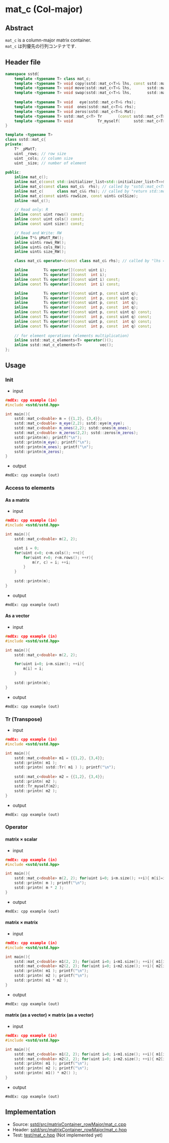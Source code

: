 # mat_c (Col-major)
## Abstract
```mat_c``` is a column-major matrix container.  
```mat_c``` は列優先の行列コンテナです.

## Header file
```cpp
namespace sstd{
    template <typename T> class mat_c;
    template <typename T> void copy(sstd::mat_c<T>& lhs, const sstd::mat_c<T>& rhs);
    template <typename T> void move(sstd::mat_c<T>& lhs,       sstd::mat_c<T>& rhs);
    template <typename T> void swap(sstd::mat_c<T>& lhs,       sstd::mat_c<T>& rhs);
    
    template <typename T> void   eye(sstd::mat_c<T>& rhs);
    template <typename T> void  ones(sstd::mat_c<T>& rhs);
    template <typename T> void zeros(sstd::mat_c<T>& Mat);
    template <typename T> sstd::mat_c<T> Tr       (const sstd::mat_c<T>& rhs); // lhs = Transpose(rhs)
    template <typename T> void           Tr_myself(      sstd::mat_c<T>& rhs); // Transpose(rhs)
}

template <typename T>
class sstd::mat_c{
private:
    T* _pMatT;
    uint _rows; // row size
    uint _cols; // column size
    uint _size; // number of element
    
public:
    inline mat_c();
    inline mat_c(const std::initializer_list<std::initializer_list<T>>& rhs); // called by "sstd::mat_c<T> mat = {{1, 2, 3}, {4, 5, 6}, {7, 8, 9}};".
    inline mat_c(const class mat_c&  rhs); // called by "sstd::mat_c<T> buf1(N, N); sstd::mat_c<T> buf2(buf1);"
    inline mat_c(      class mat_c&& rhs); // called by "return std::move(rhs);" or "std::swap(buf1, buf2)".
    inline mat_c(const uint& rowSize, const uint& colSize);
    inline ~mat_c();

    // Read only: R
    inline const uint rows() const;
    inline const uint cols() const;
    inline const uint size() const;

    // Read and Write: RW
    inline T*& pMatT_RW();
    inline uint& rows_RW();
    inline uint& cols_RW();
    inline uint& size_RW();

    class mat_c& operator=(const class mat_c& rhs); // called by "lhs = sstd::mat_c<T>(3, 3);".

    inline       T& operator[](const uint i);
    inline       T& operator[](const  int i);
    inline const T& operator[](const uint i) const;
    inline const T& operator[](const  int i) const;

    inline       T& operator()(const uint p, const uint q);
    inline       T& operator()(const  int p, const uint q);
    inline       T& operator()(const uint p, const  int q);
    inline       T& operator()(const  int p, const  int q);
    inline const T& operator()(const uint p, const uint q) const;
    inline const T& operator()(const  int p, const uint q) const;
    inline const T& operator()(const uint p, const  int q) const;
    inline const T& operator()(const  int p, const  int q) const;
    
    // for element operations (elements multiplication)
    inline sstd::mat_c_elements<T> operator()();
    inline sstd::mat_c_elements<T>        vec();
};
```

## Usage
### Init
- input
```cpp
#mdEx: cpp example (in)
#include <sstd/sstd.hpp>

int main(){
    sstd::mat_c<double> m = {{1,2}, {3,4}};
    sstd::mat_c<double> m_eye(2,2); sstd::eye(m_eye);
    sstd::mat_c<double> m_ones(2,2); sstd::ones(m_ones);
    sstd::mat_c<double> m_zeros(2,2); sstd::zeros(m_zeros);
    sstd::printn(m); printf("\n");
    sstd::printn(m_eye); printf("\n");
    sstd::printn(m_ones); printf("\n");
    sstd::printn(m_zeros);
}
```
- output  
```
#mdEx: cpp example (out)
```

### Access to elements
#### As a matrix
- input
```cpp
#mdEx: cpp example (in)
#include <sstd/sstd.hpp>

int main(){
    sstd::mat_c<double> m(2, 2);

    uint i = 0;
    for(uint c=0; c<m.cols(); ++c){
        for(uint r=0; r<m.rows(); ++r){
            m(r, c) = i; ++i;
        }
    }
    
    sstd::printn(m);
}
```
- output  
```
#mdEx: cpp example (out)
```
#### As a vector
- input
```cpp
#mdEx: cpp example (in)
#include <sstd/sstd.hpp>

int main(){
    sstd::mat_c<double> m(2, 2);

    for(uint i=0; i<m.size(); ++i){
        m[i] = i;
    }
    
    sstd::printn(m);
}
```
- output  
```
#mdEx: cpp example (out)
```

### Tr (Transpose)
- input
```cpp
#mdEx: cpp example (in)
#include <sstd/sstd.hpp>

int main(){
    sstd::mat_c<double> m1 = {{1,2}, {3,4}};
    sstd::printn( m1 );
    sstd::printn( sstd::Tr( m1 ) ); printf("\n");
    
    sstd::mat_c<double> m2 = {{1,2}, {3,4}};
    sstd::printn( m2 );
    sstd::Tr_myself(m2);
    sstd::printn( m2 );
}
```
- output  
```
#mdEx: cpp example (out)
```

### Operator
#### matrix × scalar
- input
```cpp
#mdEx: cpp example (in)
#include <sstd/sstd.hpp>

int main(){
    sstd::mat_c<double> m(2, 2); for(uint i=0; i<m.size(); ++i){ m[i]=i; }
    sstd::printn( m ); printf("\n");
    sstd::printn( m * 2 );
}
```
- output  
```
#mdEx: cpp example (out)
```
#### matrix × matrix
- input
```cpp
#mdEx: cpp example (in)
#include <sstd/sstd.hpp>

int main(){
    sstd::mat_c<double> m1(2, 2); for(uint i=0; i<m1.size(); ++i){ m1[i]=i; }
    sstd::mat_c<double> m2(2, 2); for(uint i=0; i<m2.size(); ++i){ m2[i]=i+1; }
    sstd::printn( m1 ); printf("\n");
    sstd::printn( m2 ); printf("\n");
    sstd::printn( m1 * m2 );
}
```
- output  
```
#mdEx: cpp example (out)
```
#### matrix (as a vector) × matrix (as a vector)
- input
```cpp
#mdEx: cpp example (in)
#include <sstd/sstd.hpp>

int main(){
    sstd::mat_c<double> m1(2, 2); for(uint i=0; i<m1.size(); ++i){ m1[i]=i; }
    sstd::mat_c<double> m2(2, 2); for(uint i=0; i<m2.size(); ++i){ m2[i]=i+1; }
    sstd::printn( m1 ); printf("\n");
    sstd::printn( m2 ); printf("\n");
    sstd::printn( m1() * m2() );
}
```
- output  
```
#mdEx: cpp example (out)
```

## Implementation
- Source: [sstd/src/matrixContainer_rowMajor/mat_c.cpp](https://github.com/admiswalker/SubStandardLibrary-SSTD-/blob/master/sstd/src/matrixContainer_rowMajor/mat_c.cpp)
- Header: [sstd/src/matrixContainer_rowMajor/mat_c.hpp](https://github.com/admiswalker/SubStandardLibrary-SSTD-/blob/master/sstd/src/matrixContainer_rowMajor/mat_c.hpp)
- Test: [test/mat_c.hpp](https://github.com/admiswalker/SubStandardLibrary-SSTD-/blob/master/test/mat_c.hpp)
  (Not implemented yet)

